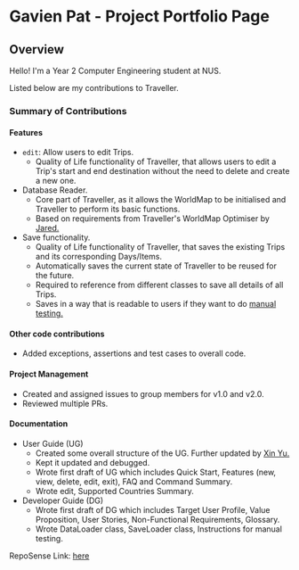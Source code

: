 # Gavien Pat - Project Portfolio Page

## Overview
Hello! I'm a Year 2 Computer Engineering student at NUS.

Listed below are my contributions to Traveller.

### Summary of Contributions

#### Features
* `edit`: Allow users to edit Trips.
  * Quality of Life functionality of Traveller, that allows users to edit a Trip's start and end destination without
  the need to delete and create a new one.
* Database Reader.
  * Core part of Traveller, as it allows the WorldMap to be initialised and Traveller to perform its basic functions.
  * Based on requirements from Traveller's WorldMap Optimiser by 
  [Jared.](https://ay2122s1-cs2113t-w13-1.github.io/tp/team/jach23.html)
* Save functionality.
  * Quality of Life functionality of Traveller, that saves the existing Trips and its corresponding Days/Items.
  * Automatically saves the current state of Traveller to be reused for the future.
  * Required to reference from different classes to save all details of all Trips.
  * Saves in a way that is readable to users if they want to do 
  [manual testing.](https://ay2122s1-cs2113t-w13-1.github.io/tp/DeveloperGuide.html#6-instructions-for-manual-testing)

#### Other code contributions
* Added exceptions, assertions and test cases to overall code.

#### Project Management
* Created and assigned issues to group members for v1.0 and v2.0.
* Reviewed multiple PRs.

#### Documentation
* User Guide (UG)
  * Created some overall structure of the UG. Further updated by 
  [Xin Yu.](https://ay2122s1-cs2113t-w13-1.github.io/tp/team/uxinnn.html)
  * Kept it updated and debugged.
  * Wrote first draft of UG which includes Quick Start, Features (new, view, delete, edit, exit), 
  FAQ and Command Summary.
  * Wrote edit, Supported Countries Summary.
* Developer Guide (DG)
  * Wrote first draft of DG which includes Target User Profile, Value Proposition, User Stories, 
  Non-Functional Requirements, Glossary.
  * Wrote DataLoader class, SaveLoader class, Instructions for manual testing.
  
RepoSense Link: [here](https://nus-cs2113-ay2122s1.github.io/tp-dashboard/?search=gavienwz&sort=groupTitle&sortWithin=title&timeframe=commit&mergegroup=&groupSelect=groupByRepos&breakdown=true&checkedFileTypes=docs~functional-code~test-code~other&since=2021-09-25&tabOpen=true&tabType=authorship&tabAuthor=gavienwz&tabRepo=AY2122S1-CS2113T-W13-1%2Ftp%5Bmaster%5D&authorshipIsMergeGroup=false&authorshipFileTypes=docs&authorshipIsBinaryFileTypeChecked=false)